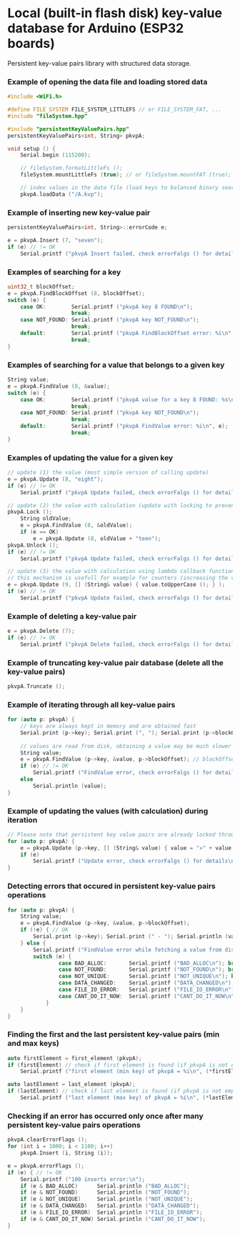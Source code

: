 # Local (built-in flash disk) key-value database for Arduino (ESP32 boards)


Persistent key-value pairs library with structured data storage. 


### Example of opening the data file and loading stored data

```C++
#include <WiFi.h>

#define FILE_SYSTEM FILE_SYSTEM_LITTLEFS // or FILE_SYSTEM_FAT, ...
#include "fileSystem.hpp"

#include "persistentKeyValuePairs.hpp"
persistentKeyValuePairs<int, String> pkvpA;

void setup () {
    Serial.begin (115200);

    // fileSystem.formatLittleFs ();
    fileSystem.mountLittleFs (true); // or fileSystem.mountFAT (true);

    // index values in the data file (load keys to balanced binary search tree)
    pkvpA.loadData ("/A.kvp");
```


### Example of inserting new key-value pair

```C++
persistentKeyValuePairs<int, String>::errorCode e;

e = pkvpA.Insert (7, "seven"); 
if (e) // != OK
    Serial.printf ("pkvpA Insert failed, check errorFalgs () for details\n");
```


### Examples of searching for a key

```C++
uint32_t blockOffset;
e = pkvpA.FindBlockOffset (8, blockOffset);
switch (e) {
    case OK:        Serial.printf ("pkvpA key 8 FOUND\n"); 
                    break;
    case NOT_FOUND: Serial.printf ("pkvpA key NOT_FOUND\n"); 
                    break;
    default:        Serial.printf ("pkvpA FindBlockOffset error: %i\n", e); 
                    break;
}
```


### Examples of searching for a value that belongs to a given key

```C++
String value;
e = pkvpA.FindValue (8, &value); 
switch (e) {
    case OK:        Serial.printf ("pkvpA value for a key 8 FOUND: %s\n", (char *) value.c_str ()); 
                    break;
    case NOT_FOUND: Serial.printf ("pkvpA key NOT_FOUND\n"); 
                    break;
    default:        Serial.printf ("pkvpA FindValue error: %i\n", e); 
                    break;
}    
```


### Examples of updating the value for a given key

```C++
// update (1) the value (most simple version of calling update)
e = pkvpA.Update (8, "eight"); 
if (e) // != OK
    Serial.printf ("pkvpA Update failed, check errorFalgs () for details\n");

// update (2) the value with calculation (update with locking to prevent other tasks changind the data while the calculation is not finished)
pkvpA.Lock ();
    String oldValue;
    e = pkvpA.FindValue (8, &oldValue); 
    if (e == OK)
        e = pkvpA.Update (8, oldValue + "teen"); 
pkvpA.Unlock ();
if (e) // != OK
    Serial.printf ("pkvpA Update failed, check errorFalgs () for details\n");

// update (3) the value with calculation using lambda callback function, the locking is already integrated so the calculation can be performed without problems
// this mechanism is usefull for example for counters (increasing the value), etc)
e = pkvpA.Update (9, [] (String& value) { value.toUpperCase (); } ); 
if (e) // != OK
    Serial.printf ("pkvpA Update failed, check errorFalgs () for details\n");
```


### Example of deleting a key-value pair

```C++
e = pkvpA.Delete (7); 
if (e) // != OK
    Serial.printf ("pkvpA Delete failed, check errorFalgs () for details\n");
```


### Example of truncating key-value pair database (delete all the key-value pairs)

```C++
pkvpA.Truncate ();
```


### Example of iterating through all key-value pairs

```C++
for (auto p: pkvpA) {
    // keys are always kept in memory and are obtained fast
    Serial.print (p->key); Serial.print (", "); Serial.print (p->blockOffset); Serial.print (" -> "); 
    
    // values are read from disk, obtaining a value may be much slower
    String value;
    e = pkvpA.FindValue (p->key, &value, p->blockOffset); // blockOffset is optional but since we already have it we can speed up the search a bit by providing it
    if (e) // != OK 
        Serial.printf ("FindValue error, check errorFalgs () for details\n");
    else
        Serial.println (value);
}
```


### Example of updating the values (with calculation) during iteration

```C++
// Please note that persistent key value pairs are already locked throughtout the iterator, so additional locking is not required.
for (auto p: pkvpA) {
    e = pkvpA.Update (p->key, [] (String& value) { value = "»" + value + "«"; }, &(p->blockOffset)); // since block offset is already known it will speed up Update operation if we provide this information
    if (e) 
        Serial.printf ("Update error, check errorFalgs () for details\n");
}
```


### Detecting errors that occured in persistent key-value pairs operations

```C++
for (auto p: pkvpA) {
    String value;
    e = pkvpA.FindValue (p->key, &value, p->blockOffset);
    if (!e) { // OK
        Serial.print (p->key); Serial.print (" - "); Serial.println (value);     
    } else {
        Serial.printf ("FindValue error while fetching a value from disk: ");
        switch (e) {
                case BAD_ALLOC:       Serial.printf ("BAD_ALLOC\n"); break;
                case NOT_FOUND:       Serial.printf ("NOT_FOUND\n"); break;
                case NOT_UNIQUE:      Serial.printf ("NOT_UNIQUE\n"); break;
                case DATA_CHANGED:    Serial.printf ("DATA_CHANGED\n"); break;
                case FILE_IO_ERROR:   Serial.printf ("FILE_IO_ERROR\n"); break;
                case CANT_DO_IT_NOW:  Serial.printf ("CANT_DO_IT_NOW\n"); break;
            }
    }
}
```


### Finding the first and the last persistent key-value pairs (min and max keys)

```C++
auto firstElement = first_element (pkvpA);
if (firstElement) // check if first element is found (if pkvpA is not empty)
    Serial.printf ("first element (min key) of pkvpA = %i\n", (*firstElement)->key);

auto lastElement = last_element (pkvpA);
if (lastElement) // check if last element is found (if pkvpA is not empty)
    Serial.printf ("last element (max key) of pkvpA = %i\n", (*lastElement)->key);
```


### Checking if an error has occurred only once after many persistent key-value pairs operations

```C++
pkvpA.clearErrorFlags ();
for (int i = 1000; i < 1100; i++)
    pkvpA.Insert (i, String (i));

e = pkvpA.errorFlags ();
if (e) { // != OK
    Serial.printf ("100 inserts error:\n");
    if (e & BAD_ALLOC)      Serial.println ("BAD_ALLOC");
    if (e & NOT_FOUND)      Serial.println ("NOT_FOUND");
    if (e & NOT_UNIQUE)     Serial.println ("NOT_UNIQUE");
    if (e & DATA_CHANGED)   Serial.println ("DATA_CHANGED");
    if (e & FILE_IO_ERROR)  Serial.println ("FILE_IO_ERROR");
    if (e & CANT_DO_IT_NOW) Serial.println ("CANT_DO_IT_NOW");
}
```

